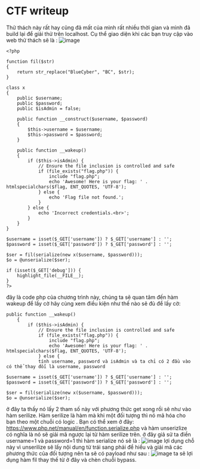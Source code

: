 # CTF writeup
Thử thách này rất hay cũng đã mất của mình rất nhiều thời gian và mình đã build lại để giải thử trên localhost.
Cụ thể giao diện khi các bạn truy cập vào web thử thách sẽ là :
![image](https://github.com/user-attachments/assets/8b4f4651-d0f0-43a1-a89b-6a25660d798a)

    <?php
    
    function fil($str)
    {
        return str_replace("BlueCyber", "BC", $str);
    }
    
    class x
    {
        public $username;
        public $password;
        public $isAdmin = false;
    
        public function __construct($username, $password)
        {
            $this->username = $username;
            $this->password = $password;
        }
    
        public function __wakeup()
        {
            if ($this->isAdmin) {
                // Ensure the file inclusion is controlled and safe
                if (file_exists("flag.php")) {
                    include "flag.php";
                    echo 'Awesome! Here is your flag: ' . htmlspecialchars($flag, ENT_QUOTES, 'UTF-8');
                } else {
                    echo 'Flag file not found.';
                }
            } else {
                echo 'Incorrect credentials.<br>';
            }
        }
    }
    
    $username = isset($_GET['username']) ? $_GET['username'] : '';
    $password = isset($_GET['password']) ? $_GET['password'] : '';
    
    $ser = fil(serialize(new x($username, $password)));
    $o = @unserialize($ser);
    
    if (isset($_GET['debug'])) {
        highlight_file(__FILE__);
    }
    ?>
    
đây là code php của chương trình này, chúng ta sẽ quan tâm đến hàm wakeup để lấy cờ hãy cùng xem điều kiện như thế nào sẽ đủ để lấy cờ:

    public function __wakeup()
        {
            if ($this->isAdmin) {
                // Ensure the file inclusion is controlled and safe
                if (file_exists("flag.php")) {
                    include "flag.php";
                    echo 'Awesome! Here is your flag: ' . htmlspecialchars($flag, ENT_QUOTES, 'UTF-8');
                } else {
                tính username, password và isAdmin và ta chỉ có 2 đầu vào có thể thay đổi là username, password

    $username = isset($_GET['username']) ? $_GET['username'] : '';
    $password = isset($_GET['password']) ? $_GET['password'] : '';
    
    $ser = fil(serialize(new x($username, $password)));
    $o = @unserialize($ser);
ở đây ta thấy nó lấy 2 tham số này với phương thức get xong rồi sẽ như vào hàm serilize. Hàm serilize là hàm mà 
khi một đối tượng thì nó mã hóa cho bạn theo một chuỗi có logic . Bạn có thể xem ở đây: https://www.php.net/manual/en/function.serialize.php
và hàm unserizlize có nghĩa là nó sẽ giải mã ngược lại từ hàm serilize trên.
ở đây giả sử ta điền username=1 và password=1 thì hàm serialize nó sẽ là : ![image](https://github.com/user-attachments/assets/8a626b09-79dd-4e6e-8f5a-d1f7be6f9974)
lợi dụng chỗ này vì unserilize sẽ lấy nội dung từ trái sang phải để hiểu và giải mã các phương thức của đối tượng nên ta sẽ có payload như sau :
![image](https://github.com/user-attachments/assets/9a0bc92f-6ab5-4aa9-bbac-63ae9260da94)
ta sẽ lợi dụng hàm fil thay thế từ ở đây và chèn chuỗi bypass.


    
        
